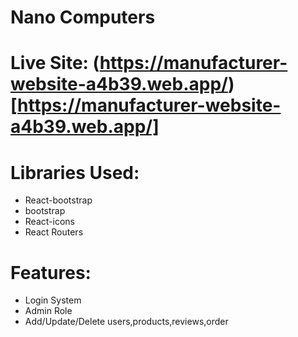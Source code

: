# Nano Computers

# Live Site: (https://manufacturer-website-a4b39.web.app/)[https://manufacturer-website-a4b39.web.app/]

# Libraries Used:
* React-bootstrap
* bootstrap
* React-icons
* React Routers

# Features:
* Login System
* Admin Role
* Add/Update/Delete users,products,reviews,order 